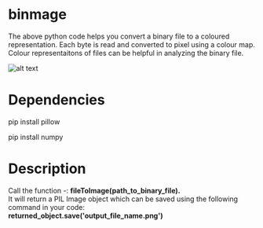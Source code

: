 # binmage
The above python code helps you convert a binary file to a coloured representation. Each byte is read and converted to pixel using a colour map.
Colour representaitons of files can be helpful in analyzing the binary file.

![alt text](https://github.com/chaser3/binmage/blob/master/example/05042268ee4fa6959f49e1d99d30fd71.png)

# Dependencies
pip install pillow

pip install numpy

# Description
Call the function -: 	**fileToImage(path_to_binary_file).**  
It will return a PIL Image object which can be saved using the following command in your code:  
**returned_object.save('output_file_name.png')**
